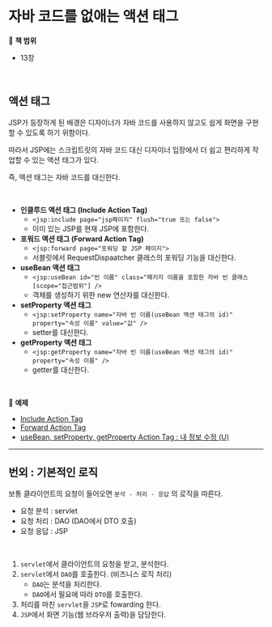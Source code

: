 # 자바 코드를 없애는 액션 태그

:milky_way: **책 범위**
- 13장

<br>

## 액션 태그
JSP가 등장하게 된 배경은 디자이너가 자바 코드를 사용하지 않고도 쉽게 화면을 구현할 수 있도록 하기 위함이다. 

따라서 JSP에는 스크립트릿의 자바 코드 대신 디자이너 입장에서 더 쉽고 편리하게 작업할 수 있는 액션 태그가 있다. 

즉, 액션 태그는 자바 코드를 대신한다.

<br>

- **인클루드 액션 태그 (Include Action Tag)**
    - `<jsp:include page="jsp페이지" flush="true 또는 false">`
    - 이미 있는 JSP를 현재 JSP에 포함한다.
- **포워드 액션 태그 (Forward Action Tag)**
    - `<jsp:forward page="포워딩 할 JSP 페이지">`
    - 서블릿에서 RequestDispaatcher 클래스의 포워딩 기능을 대신한다.
- **useBean 액션 태그**
    - `<jsp:useBean id="빈 이름" class="패키지 이름을 포함한 자바 빈 클래스 [scope="접근범위"] />`
    - 객체를 생성하기 위한 new 연산자를 대신한다.
- **setProperty 액션 태그**
    - `<jsp:setProperty name="자바 빈 이름(useBean 액션 태그의 id)" property="속성 이름" value="값" />`
    - setter를 대신한다.
- **getProperty 액션 태그**
    - `<jsp:getProperty name="자바 빈 이름(useBean 액션 태그의 id)" property="속성 이름" />`
    - getter를 대신한다.
    
<br>

:milky_way: **예제**
- [Include Action Tag](./test/include)
- [Forward Action Tag](./test/forward)
- [useBean, setProperty, getProperty Action Tag : 내 정보 수정 (U)](./test/useBean%2C%20setProperty%2C%20getProperty)
---
## 번외 : 기본적인 로직
보통 클라이언트의 요청이 들어오면  `분석 - 처리 - 응답` 의 로직을 따른다. 

- 요청 분석 : servlet
- 요청 처리 : DAO (DAO에서 DTO 호출)
- 요청 응답 : JSP

<br>

1. `servlet`에서 클라이언트의 요청을 받고, 분석한다.
2. `servlet`에서 `DAO`를 호출한다. (비즈니스 로직 처리)
    - `DAO`는 분석을 처리한다.
    - `DAO`에서 필요에 따라 `DTO`를 호출한다.
3. 처리를 마친 `servlet`을 `JSP`로  fowarding 한다.
4. `JSP`에서 화면 기능(웹 브라우저 출력)을 담당한다.